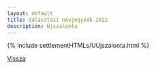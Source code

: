 ```yaml
---
layout: default
title: Választási névjegyzék 2022
description: Újszalonta
---
```


{% include settlementHTMLs/UUjszalonta.html %}

[Vissza](./)